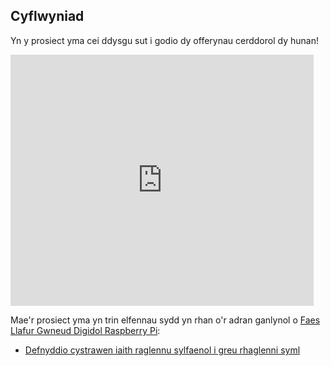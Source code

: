 ## Cyflwyniad

Yn y prosiect yma cei ddysgu sut i godio dy offerynau cerddorol dy hunan!

<div class="scratch-preview">
  <iframe allowtransparency="true" width="485" height="402" src="https://scratch.mit.edu/projects/embed/26741186/?autostart=false" frameborder="0"></iframe>
</div>

Mae'r prosiect yma yn trin elfennau sydd yn rhan o'r adran ganlynol o [Faes Llafur Gwneud Digidol Raspberry Pi](http://rpf.io/curriculum):

+ [Defnyddio cystrawen iaith raglennu sylfaenol i greu rhaglenni syml](https://www.raspberrypi.org/curriculum/programming/creator)
